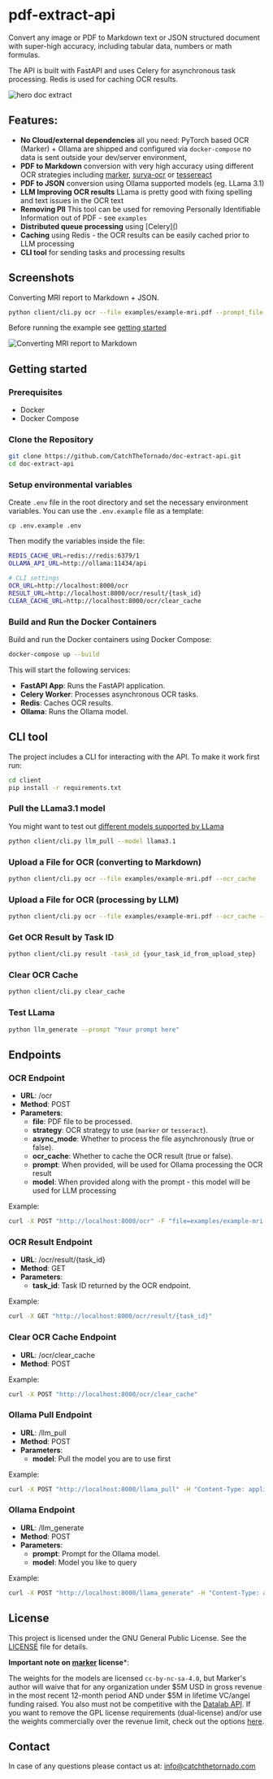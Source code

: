# pdf-extract-api

Convert any image or PDF to Markdown text or JSON structured document with super-high accuracy, including tabular data, numbers or math formulas.

The API is built with FastAPI and uses Celery for asynchronous task processing. Redis is used for caching OCR results.

![hero doc extract](ocr-hero.webp)

## Features:
- **No Cloud/external dependencies** all you need: PyTorch based OCR (Marker) + Ollama are shipped and configured via `docker-compose` no data is sent outside your dev/server environment,
- **PDF to Markdown** conversion with very high accuracy using different OCR strategies including [marker](https://github.com/VikParuchuri/marker), [surya-ocr](https://github.com/VikParuchuri/surya) or [tessereact](https://github.com/h/pytesseract)
- **PDF to JSON** conversion using Ollama supported models (eg. LLama 3.1)
- **LLM Improving OCR results** LLama is pretty good with fixing spelling and text issues in the OCR text
- **Removing PII** This tool can be used for removing Personally Identifiable Information out of PDF - see `examples`
- **Distributed queue processing** using [Celery][(](https://docs.celeryq.dev/en/stable/getting-started/introduction.html))
- **Caching** using Redis - the OCR results can be easily cached prior to LLM processing
- **CLI tool** for sending tasks and processing results 

## Screenshots

Converting MRI report to Markdown + JSON.

```bash 
python client/cli.py ocr --file examples/example-mri.pdf --prompt_file examples/example-mri-2-json-prompt.txt
```

Before running the example see [getting started](#getting-started)

![Converting MRI report to Markdown](./screenshots/example-1.png)


## Getting started

### Prerequisites

- Docker
- Docker Compose

### Clone the Repository

```sh
git clone https://github.com/CatchTheTornado/doc-extract-api.git
cd doc-extract-api
```

### Setup environmental variables

Create `.env` file in the root directory and set the necessary environment variables. You can use the `.env.example` file as a template:

`cp .env.example .env`

Then modify the variables inside the file:

```bash
REDIS_CACHE_URL=redis://redis:6379/1
OLLAMA_API_URL=http://ollama:11434/api

# CLI settings
OCR_URL=http://localhost:8000/ocr
RESULT_URL=http://localhost:8000/ocr/result/{task_id}
CLEAR_CACHE_URL=http://localhost:8000/ocr/clear_cache
```

### Build and Run the Docker Containers

Build and run the Docker containers using Docker Compose:

```bash
docker-compose up --build
```

This will start the following services:
 - **FastAPI App**: Runs the FastAPI application.
 - **Celery Worker**: Processes asynchronous OCR tasks.
 - **Redis**: Caches OCR results.
 - **Ollama**: Runs the Ollama model.


## CLI tool

The project includes a CLI for interacting with the API. To make it work first run:

```bash
cd client
pip install -r requirements.txt
```

### Pull the LLama3.1 model

You might want to test out [different models supported by LLama](https://ollama.com/library)

```bash
python client/cli.py llm_pull --model llama3.1
```


### Upload a File for OCR (converting to Markdown)

```bash
python client/cli.py ocr --file examples/example-mri.pdf --ocr_cache
```


### Upload a File for OCR (processing by LLM)

```bash
python client/cli.py ocr --file examples/example-mri.pdf --ocr_cache --prompt_file=examples/example-mri-remove-pii.txt
```

### Get OCR Result by Task ID

```bash
python client/cli.py result -task_id {your_task_id_from_upload_step}
```

### Clear OCR Cache

```bash
python client/cli.py clear_cache
```

### Test LLama

```bash
python llm_generate --prompt "Your prompt here"
```

## Endpoints

### OCR Endpoint
- **URL**: /ocr
- **Method**: POST
- **Parameters**:
  - **file**: PDF file to be processed.
  - **strategy**: OCR strategy to use (`marker` or `tesseract`).
  - **async_mode**: Whether to process the file asynchronously (true or false).
  - **ocr_cache**: Whether to cache the OCR result (true or false).
  - **prompt**: When provided, will be used for Ollama processing the OCR result
  - **model**: When provided along with the prompt - this model will be used for LLM processing

Example:

```bash
curl -X POST "http://localhost:8000/ocr" -F "file=examples/example-mri.pdf" -F "strategy=marker" -F "async_mode=true" -F "ocr_cache=true"
```

### OCR Result Endpoint
- **URL**: /ocr/result/{task_id}
- **Method**: GET
- **Parameters**:
  - **task_id**: Task ID returned by the OCR endpoint.

Example:

```bash
curl -X GET "http://localhost:8000/ocr/result/{task_id}"
```

### Clear OCR Cache Endpoint
 - **URL**: /ocr/clear_cache
 - **Method**: POST

Example:
```bash
curl -X POST "http://localhost:8000/ocr/clear_cache"
```


### Ollama Pull Endpoint
- **URL**: /llm_pull
- **Method**: POST
- **Parameters**:
  - **model**: Pull the model you are to use first

Example:

```bash
curl -X POST "http://localhost:8000/llama_pull" -H "Content-Type: application/json" -d '{"model": "llama3.1"}'
```

### Ollama Endpoint
- **URL**: /llm_generate
- **Method**: POST
- **Parameters**:
  - **prompt**: Prompt for the Ollama model.
  - **model**: Model you like to query

Example:

```bash
curl -X POST "http://localhost:8000/llama_generate" -H "Content-Type: application/json" -d '{"prompt": "Your prompt here", "model":"llama3.1"}'
```

## License
This project is licensed under the GNU General Public License. See the [LICENSE](LICENSE.md) file for details.

**Important note on [marker](https://github.com/VikParuchuri/marker) license***:

The weights for the models are licensed `cc-by-nc-sa-4.0`, but Marker's author will waive that for any organization under $5M USD in gross revenue in the most recent 12-month period AND under $5M in lifetime VC/angel funding raised. You also must not be competitive with the [Datalab API](https://www.datalab.to/). If you want to remove the GPL license requirements (dual-license) and/or use the weights commercially over the revenue limit, check out the options [here](https://www.datalab.to/).



## Contact
In case of any questions please contact us at: info@catchthetornado.com
